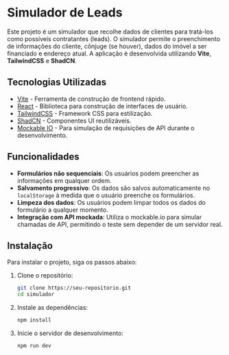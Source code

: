 # Simulador de Leads

Este projeto é um simulador que recolhe dados de clientes para tratá-los como possíveis contratantes (leads). O simulador permite o preenchimento de informações do cliente, cônjuge (se houver), dados do imóvel a ser financiado e endereço atual. A aplicação é desenvolvida utilizando **Vite**, **TailwindCSS** e **ShadCN**.

## Tecnologias Utilizadas

- [Vite](https://vitejs.dev/) - Ferramenta de construção de frontend rápido.
- [React](https://reactjs.org/) - Biblioteca para construção de interfaces de usuário.
- [TailwindCSS](https://tailwindcss.com/) - Framework CSS para estilização.
- [ShadCN](https://shadcn.dev/) - Componentes UI reutilizáveis.
- [Mockable IO](https://www.mockable.io/) - Para simulação de requisições de API durante o desenvolvimento.

## Funcionalidades

- **Formulários não sequenciais**: Os usuários podem preencher as informações em qualquer ordem.
- **Salvamento progressivo**: Os dados são salvos automaticamente no `localStorage` à medida que o usuário preenche os formulários.
- **Limpeza dos dados**: Os usuários podem limpar todos os dados do formulário a qualquer momento.
- **Integração com API mockada**: Utiliza o mockable.io para simular chamadas de API, permitindo o teste sem depender de um servidor real.

## Instalação

Para instalar o projeto, siga os passos abaixo:

1. Clone o repositório:

   ```bash
   git clone https://seu-repositorio.git
   cd simulador
   ```

2. Instale as dependências:

   ```bash
   npm install
   ```

3. Inicie o servidor de desenvolvimento:

   ```bash
   npm run dev
   ```
